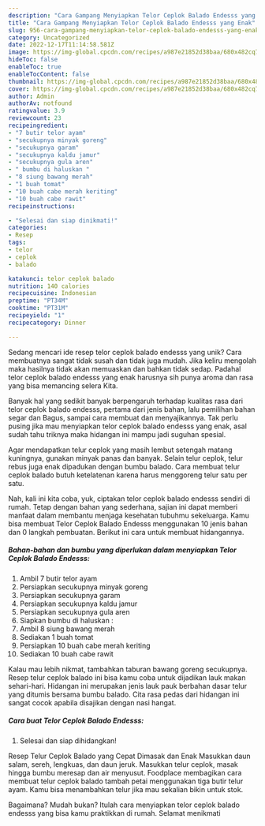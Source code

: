 ```yaml
---
description: "Cara Gampang Menyiapkan Telor Ceplok Balado Endesss yang Enak"
title: "Cara Gampang Menyiapkan Telor Ceplok Balado Endesss yang Enak"
slug: 956-cara-gampang-menyiapkan-telor-ceplok-balado-endesss-yang-enak
category: Uncategorized
date: 2022-12-17T11:14:58.581Z
image: https://img-global.cpcdn.com/recipes/a987e21852d38baa/680x482cq70/telor-ceplok-balado-endesss-foto-resep-utama.jpg
hideToc: false
enableToc: true
enableTocContent: false
thumbnail: https://img-global.cpcdn.com/recipes/a987e21852d38baa/680x482cq70/telor-ceplok-balado-endesss-foto-resep-utama.jpg
cover: https://img-global.cpcdn.com/recipes/a987e21852d38baa/680x482cq70/telor-ceplok-balado-endesss-foto-resep-utama.jpg
author: Admin
authorAv: notfound
ratingvalue: 3.9
reviewcount: 23
recipeingredient:
- "7 butir telor ayam"
- "secukupnya minyak goreng"
- "secukupnya garam"
- "secukupnya kaldu jamur"
- "secukupnya gula aren"
- " bumbu di haluskan "
- "8 siung bawang merah"
- "1 buah tomat"
- "10 buah cabe merah keriting"
- "10 buah cabe rawit"
recipeinstructions:

- "Selesai dan siap dinikmati!"
categories:
- Resep
tags:
- telor
- ceplok
- balado

katakunci: telor ceplok balado 
nutrition: 140 calories
recipecuisine: Indonesian
preptime: "PT34M"
cooktime: "PT31M"
recipeyield: "1"
recipecategory: Dinner

---
```





Sedang mencari ide resep telor ceplok balado endesss yang unik? Cara membuatnya sangat tidak susah dan tidak juga mudah. Jika keliru mengolah maka hasilnya tidak akan memuaskan dan bahkan tidak sedap. Padahal telor ceplok balado endesss yang enak harusnya sih punya aroma dan rasa yang bisa memancing selera Kita.





Banyak hal yang sedikit banyak berpengaruh terhadap kualitas rasa dari telor ceplok balado endesss, pertama dari jenis bahan, lalu pemilihan bahan segar dan Bagus, sampai cara membuat dan menyajikannya. Tak perlu pusing jika mau menyiapkan telor ceplok balado endesss yang enak,      asal sudah tahu triknya maka hidangan ini mampu jadi suguhan spesial.














Agar mendapatkan telur ceplok yang masih lembut setengah matang kuningnya, gunakan minyak panas dan banyak. Selain telur ceplok, telur rebus juga enak dipadukan dengan bumbu balado. Cara membuat telur ceplok balado butuh ketelatenan karena harus menggoreng telur satu per satu.






Nah, kali ini kita coba, yuk, ciptakan telor ceplok balado endesss sendiri di rumah. Tetap dengan bahan yang sederhana, sajian ini dapat memberi manfaat dalam membantu menjaga kesehatan tubuhmu sekeluarga. Kamu bisa membuat Telor Ceplok Balado Endesss menggunakan 10 jenis bahan dan 0 langkah pembuatan. Berikut ini cara untuk membuat hidangannya.

<!--inarticleads1-->

##### Bahan-bahan dan bumbu yang diperlukan dalam menyiapkan Telor Ceplok Balado Endesss:

1. Ambil 7 butir telor ayam
1. Persiapkan secukupnya minyak goreng
1. Persiapkan secukupnya garam
1. Persiapkan secukupnya kaldu jamur
1. Persiapkan secukupnya gula aren
1. Siapkan  bumbu di haluskan :
1. Ambil 8 siung bawang merah
1. Sediakan 1 buah tomat
1. Persiapkan 10 buah cabe merah keriting
1. Sediakan 10 buah cabe rawit


Kalau mau lebih nikmat, tambahkan taburan bawang goreng secukupnya. Resep telur ceplok balado ini bisa kamu coba untuk dijadikan lauk makan sehari-hari. Hidangan ini merupakan jenis lauk pauk berbahan dasar telur yang ditumis bersama bumbu balado. Cita rasa pedas dari hidangan ini sangat cocok apabila disajikan dengan nasi hangat. 

<!--inarticleads2-->

##### Cara buat Telor Ceplok Balado Endesss:


1. Selesai dan siap dihidangkan!

Resep Telur Ceplok Balado yang Cepat Dimasak dan Enak Masukkan daun salam, sereh, lengkuas, dan daun jeruk. Masukkan telur ceplok, masak hingga bumbu meresap dan air menyusut. Foodplace membagikan cara membuat telur ceplok balado tambah petai menggunakan tiga butir telur ayam. Kamu bisa menambahkan telur jika mau sekalian bikin untuk stok. 

Bagaimana? Mudah bukan? Itulah cara menyiapkan telor ceplok balado endesss yang bisa kamu praktikkan di rumah. Selamat menikmati
